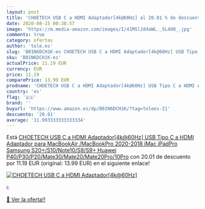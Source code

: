 ```yaml
---
layout: post
title: 'CHOETECH USB C a HDMI Adaptador[4k@60Hz] al 20.01 % de descuento'
date: 2020-08-15 00:38:57
image: 'https://m.media-amazon.com/images/I/41MSlJd4aWL._SL400_.jpg'
comments: true
category: ofertas
author: 'tole.es'
slug: 'B01N6DCH1K-es CHOETECH USB C a HDMI Adaptador[4k@60Hz] USB Tipo C a HDMI...'
sku: 'B01N6DCH1K-es'
actualPrice: 11.19 EUR
currency: EUR
price: 11.19
comparePrice: 13.99 EUR
prodname: 'CHOETECH USB C a HDMI Adaptador[4k@60Hz] USB Tipo C a HDMI Adaptador para MacBookAir /MacBookPro 2020-2018 iMac iPadPro Samsung S20+/S10/Note10/S8/S9+  Huawei P40/P30/P20/Mate30/Mate20/Mate20Pro/10Pro'
country: 'es'
flag: '🇪🇸'
brand: ''
buyurl: 'https://www.amazon.es/dp/B01N6DCH1K/?tag=tolees-21'
descuento: '20.01'
average: '11.993333333333334'
---
```


Está [CHOETECH USB C a HDMI Adaptador[4k@60Hz] USB Tipo C a HDMI Adaptador para MacBookAir /MacBookPro 2020-2018 iMac iPadPro Samsung S20+/S10/Note10/S8/S9+  Huawei P40/P30/P20/Mate30/Mate20/Mate20Pro/10Pro](https://www.amazon.es/dp/B01N6DCH1K/?tag=tolees-21) con 20.01 de descuento por 11.19 EUR (original: 13.99 EUR) en el siguiente enlace!

[![CHOETECH USB C a HDMI Adaptador[4k@60Hz]](https://m.media-amazon.com/images/I/41MSlJd4aWL._SL400_.jpg)](https://www.amazon.es/dp/B01N6DCH1K/?tag=tolees-21)

ℹ️:


[🛒 Ver la oferta!!](https://www.amazon.es/dp/B01N6DCH1K/?tag=tolees-21)
